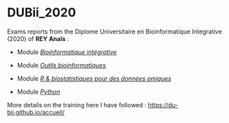 # DUBii_2020
 
Exams reports from the Diplome Universitaire en Bioinformatique Integrative (2020) of **REY Anaïs**  :

+ Module [*Bioinformatique intégrative*](https://du-bii.github.io/module-6-Integrative-Bioinformatics/2020/)

+ Module [*Outils bioinformatiques*](https://du-bii.github.io/module-5-Methodes-Outils/)

+ Module [*R & biostatistiques pour des données omiques*](https://du-bii.github.io/module-3-Stat-R/stat-R_2020/)

+ Module [*Python*](https://du-bii.github.io/module-2-Python/)

More details on the training here I have followed : https://du-bii.github.io/accueil/  
